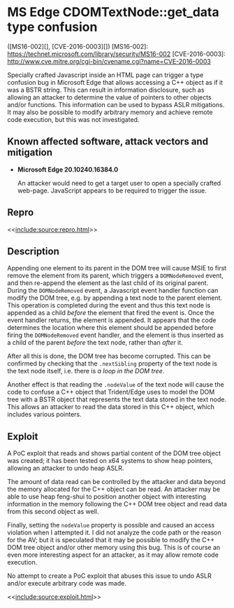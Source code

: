MS Edge CDOMTextNode::get_data type confusion
=============================================
([MS16-002][], [CVE-2016-0003][])
[MS16-002]: https://technet.microsoft.com/library/security/MS16-002
[CVE-2016-0003]: http://www.cve.mitre.org/cgi-bin/cvename.cgi?name=CVE-2016-0003

Specially crafted Javascript inside an HTML page can trigger a type confusion
bug in Microsoft Edge that allows accessing a C++ object as if it was a BSTR
string. This can result in information disclosure, such as allowing an attacker
to determine the value of pointers to other objects and/or functions. This
information can be used to bypass ASLR mitigations. It may also be possible to
modify arbitrary memory and achieve remote code execution, but this was not
investigated.

Known affected software, attack vectors and mitigation
------------------------------------------------------
+ **Microsoft Edge 20.10240.16384.0**

  An attacker would need to get a target user to open a specially crafted
  web-page. JavaScript appears to be required to trigger the issue.

Repro
-----
<<<include:source:repro.html>>>

Description
-----------
Appending one element to its parent in the DOM tree will cause MSIE to first
remove the element from its parent, which triggers a `DOMNodeRemoved` event,
and then re-append the element as the last child of its original parent. During
the `DOMNodeRemoved` event, a Javascript event handler function can modify the
DOM tree, e.g. by appending a text node to the parent element. This operation is
completed during the event and thus this text node is appended as a child
*before* the element that fired the event is. Once the event handler returns,
the element is appended. It appears that the code determines the location where
this element should be appended before firing the `DOMNodeRemoved` event
handler, and the element is thus inserted as a child of the parent *before* the
text node, rather than *after* it.

After all this is done, the DOM tree has become corrupted. This can be confirmed
by checking that the `.nextSibling` property of the text node is the text node
itself, i.e. there is *a loop in the DOM tree*.

Another effect is that reading the `.nodeValue` of the text node will cause the
code to confuse a C++ object that Trident/Edge uses to model the DOM tree with
a BSTR object that represents the text data stored in the text node. This allows
an attacker to read the data stored in this C++ object, which includes various
pointers.

Exploit
-------
A PoC exploit that reads and shows partial content of the DOM tree object was
created; it has been tested on x64 systems to show heap pointers, allowing an
attacker to undo heap ASLR.

The amount of data read can be controlled by the attacker and data beyond the
memory allocated for the C++ object can be read. An attacker may be able to use
heap feng-shui to position another object with interesting information in the
memory following the C++ DOM tree object and read data from this second object
as well.

Finally, setting the `nodeValue` property is possible and caused an access
violation when I attempted it. I did not analyze the code path or the reason
for the AV; but it is speculated that it may be possible to modify the C++
DOM tree object and/or other memory using this bug. This is of course an even
more interesting aspect for an attacker, as it may allow remote code execution.

No attempt to create a PoC exploit that abuses this issue to undo ASLR and/or
execute arbitrary code was made.

<<<include:source:exploit.html>>>
